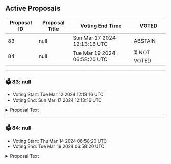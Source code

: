 ## Active Proposals

| Proposal ID | Proposal Title | Voting End Time | VOTED |
|-------------|----------------|-----------------|-------|
| 83 | null | Sun Mar 17 2024 12:13:16 UTC | ABSTAIN |
| 84 | null | Tue Mar 19 2024 06:58:20 UTC | ⏳ NOT VOTED |

---

### 🗳 83: null
- Voting Start: Tue Mar 12 2024 12:13:16 UTC
- Voting End: Sun Mar 17 2024 12:13:16 UTC

<details>
<summary>Proposal Text</summary>
 
null
</details>

---

### 🗳 84: null
- Voting Start: Thu Mar 14 2024 06:58:20 UTC
- Voting End: Tue Mar 19 2024 06:58:20 UTC

<details>
<summary>Proposal Text</summary>
 
null
</details>
